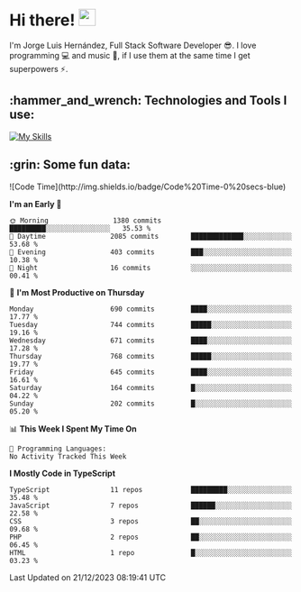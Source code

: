 <h1 align="left">
 <abc>
  <br>Hi there! <img src="https://user-images.githubusercontent.com/42378118/110234147-e3259600-7f4e-11eb-95be-0c4047144dea.gif" width="30"><br>
 </abc>
</h1>

I'm Jorge Luis Hernández, Full Stack Software Developer :sunglasses:. I love programming :computer: and music :musical_score:, if I use them at the same time I get superpowers :zap:. 


<h2 align="left">:hammer_and_wrench: Technologies and Tools I use:</h2>

[![My Skills](https://skillicons.dev/icons?i=js,ts,html,css,py,vue,react,next,nest,postgres,mysql)](https://skillicons.dev)

<h2 align="left">:grin: Some fun data:</h2>
<!--START_SECTION:waka-->
![Code Time](http://img.shields.io/badge/Code%20Time-0%20secs-blue)

**I'm an Early 🐤** 

```text
🌞 Morning                1380 commits        █████████░░░░░░░░░░░░░░░░   35.53 % 
🌆 Daytime                2085 commits        █████████████░░░░░░░░░░░░   53.68 % 
🌃 Evening                403 commits         ███░░░░░░░░░░░░░░░░░░░░░░   10.38 % 
🌙 Night                  16 commits          ░░░░░░░░░░░░░░░░░░░░░░░░░   00.41 % 
```
📅 **I'm Most Productive on Thursday** 

```text
Monday                   690 commits         ████░░░░░░░░░░░░░░░░░░░░░   17.77 % 
Tuesday                  744 commits         █████░░░░░░░░░░░░░░░░░░░░   19.16 % 
Wednesday                671 commits         ████░░░░░░░░░░░░░░░░░░░░░   17.28 % 
Thursday                 768 commits         █████░░░░░░░░░░░░░░░░░░░░   19.77 % 
Friday                   645 commits         ████░░░░░░░░░░░░░░░░░░░░░   16.61 % 
Saturday                 164 commits         █░░░░░░░░░░░░░░░░░░░░░░░░   04.22 % 
Sunday                   202 commits         █░░░░░░░░░░░░░░░░░░░░░░░░   05.20 % 
```


📊 **This Week I Spent My Time On** 

```text
💬 Programming Languages: 
No Activity Tracked This Week
```

**I Mostly Code in TypeScript** 

```text
TypeScript               11 repos            █████████░░░░░░░░░░░░░░░░   35.48 % 
JavaScript               7 repos             ██████░░░░░░░░░░░░░░░░░░░   22.58 % 
CSS                      3 repos             ██░░░░░░░░░░░░░░░░░░░░░░░   09.68 % 
PHP                      2 repos             ██░░░░░░░░░░░░░░░░░░░░░░░   06.45 % 
HTML                     1 repo              █░░░░░░░░░░░░░░░░░░░░░░░░   03.23 % 
```




 Last Updated on 21/12/2023 08:19:41 UTC
<!--END_SECTION:waka-->
